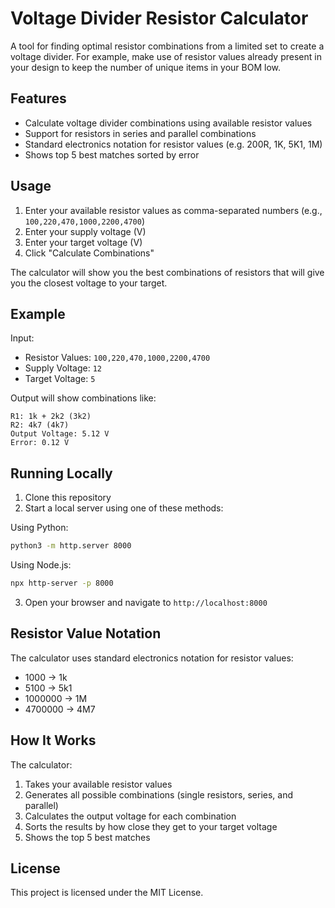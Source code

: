 # Voltage Divider Resistor Calculator

A tool for finding optimal resistor combinations from a limited set to create a voltage divider. For example, make use of resistor values already present in your design to keep the number of unique items in your BOM low.

## Features

- Calculate voltage divider combinations using available resistor values
- Support for resistors in series and parallel combinations
- Standard electronics notation for resistor values (e.g. 200R, 1K, 5K1, 1M)
- Shows top 5 best matches sorted by error

## Usage

1. Enter your available resistor values as comma-separated numbers (e.g., `100,220,470,1000,2200,4700`)
2. Enter your supply voltage (V)
3. Enter your target voltage (V)
4. Click "Calculate Combinations"

The calculator will show you the best combinations of resistors that will give you the closest voltage to your target.

## Example

Input:
- Resistor Values: `100,220,470,1000,2200,4700`
- Supply Voltage: `12`
- Target Voltage: `5`

Output will show combinations like:
```
R1: 1k + 2k2 (3k2)
R2: 4k7 (4k7)
Output Voltage: 5.12 V
Error: 0.12 V
```

## Running Locally

1. Clone this repository
2. Start a local server using one of these methods:

Using Python:
```bash
python3 -m http.server 8000
```

Using Node.js:
```bash
npx http-server -p 8000
```

3. Open your browser and navigate to `http://localhost:8000`

## Resistor Value Notation

The calculator uses standard electronics notation for resistor values:
- 1000 → 1k
- 5100 → 5k1
- 1000000 → 1M
- 4700000 → 4M7

## How It Works

The calculator:
1. Takes your available resistor values
2. Generates all possible combinations (single resistors, series, and parallel)
3. Calculates the output voltage for each combination
4. Sorts the results by how close they get to your target voltage
5. Shows the top 5 best matches


## License

This project is licensed under the MIT License.

